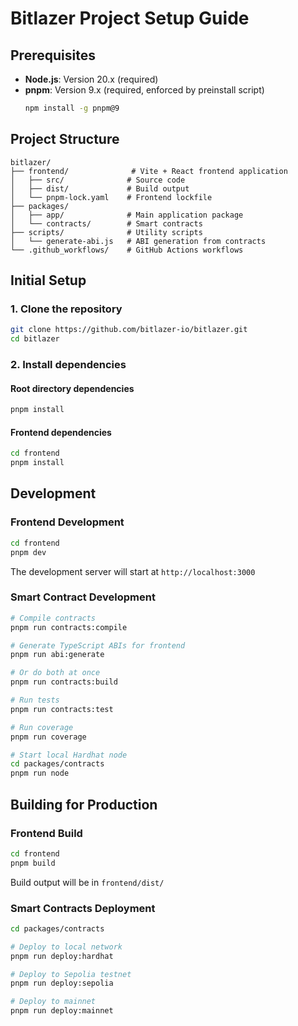 # Bitlazer Project Setup Guide

## Prerequisites

- **Node.js**: Version 20.x (required)
- **pnpm**: Version 9.x (required, enforced by preinstall script)
  ```bash
  npm install -g pnpm@9
  ```

## Project Structure

```
bitlazer/
├── frontend/              # Vite + React frontend application
│   ├── src/              # Source code
│   ├── dist/             # Build output
│   └── pnpm-lock.yaml    # Frontend lockfile
├── packages/
│   ├── app/              # Main application package
│   └── contracts/        # Smart contracts
├── scripts/              # Utility scripts
│   └── generate-abi.js   # ABI generation from contracts
└── .github_workflows/    # GitHub Actions workflows
```

## Initial Setup

### 1. Clone the repository
```bash
git clone https://github.com/bitlazer-io/bitlazer.git
cd bitlazer
```

### 2. Install dependencies

#### Root directory dependencies
```bash
pnpm install
```

#### Frontend dependencies
```bash
cd frontend
pnpm install
```

## Development

### Frontend Development

```bash
cd frontend
pnpm dev
```

The development server will start at `http://localhost:3000`

### Smart Contract Development

```bash
# Compile contracts
pnpm run contracts:compile

# Generate TypeScript ABIs for frontend
pnpm run abi:generate

# Or do both at once
pnpm run contracts:build

# Run tests
pnpm run contracts:test

# Run coverage
pnpm run coverage

# Start local Hardhat node
cd packages/contracts
pnpm run node
```

## Building for Production

### Frontend Build

```bash
cd frontend
pnpm build
```

Build output will be in `frontend/dist/`

### Smart Contracts Deployment

```bash
cd packages/contracts

# Deploy to local network
pnpm run deploy:hardhat

# Deploy to Sepolia testnet
pnpm run deploy:sepolia

# Deploy to mainnet
pnpm run deploy:mainnet
```